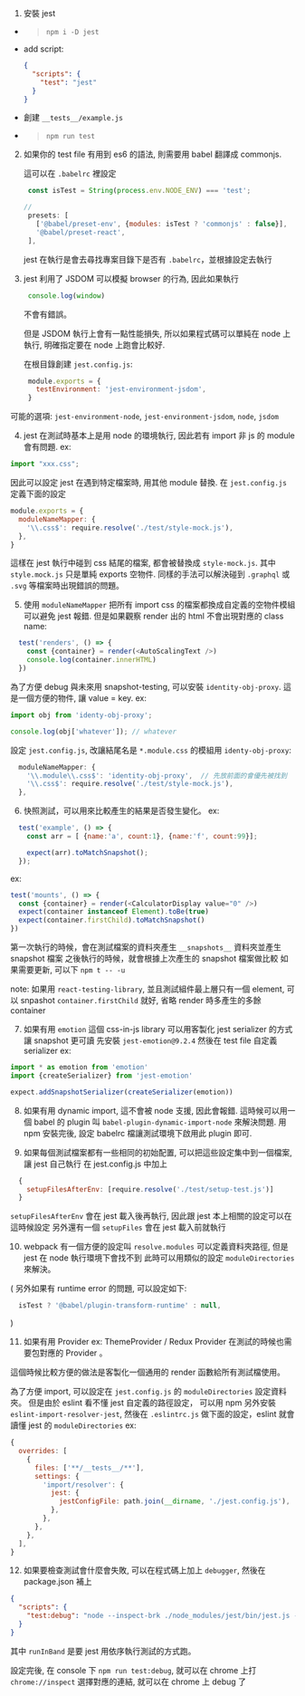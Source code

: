 1. 安裝 jest
- > `npm i -D jest`
- add script:
   ```json
   {
     "scripts": {
       "test": "jest"
     }
   }
   ```
- 創建 `__tests__/example.js`
- > `npm run test`


2. 如果你的 test file 有用到 es6 的語法,
   則需要用 babel 翻譯成 commonjs.

   這可以在 `.babelrc` 裡設定
   ```js
    const isTest = String(process.env.NODE_ENV) === 'test';

   //
    presets: [
      ['@babel/preset-env', {modules: isTest ? 'commonjs' : false}],
      '@babel/preset-react',
    ],
   ```

   jest 在執行是會去尋找專案目錄下是否有 `.babelrc`，並根據設定去執行


3. jest 利用了 JSDOM 可以模擬 browser 的行為,
   因此如果執行
   ```js
    console.log(window)
   ```
   不會有錯誤。

   但是 JSDOM 執行上會有一點性能損失,
   所以如果程式碼可以單純在 node 上執行,
   明確指定要在 node 上跑會比較好.

   在根目錄創建 `jest.config.js`:
   ```js
    module.exports = {
      testEnvironment: 'jest-environment-jsdom',
    }
   ```
可能的選項: `jest-environment-node`, `jest-environment-jsdom`, `node`, `jsdom`

4. jest 在測試時基本上是用 node 的環境執行,
因此若有 import 非 js 的 module 會有問題.
ex:
```js
import "xxx.css";
```

因此可以設定 jest 在遇到特定檔案時, 用其他 module 替換.
在 `jest.config.js` 定義下面的設定
```js
module.exports = {
  moduleNameMapper: {
    '\\.css$': require.resolve('./test/style-mock.js'),
  },
}
```
這樣在 jest 執行中碰到 css 結尾的檔案, 都會被替換成 `style-mock.js`.
其中 `style.mock.js` 只是單純 exports 空物件.
同樣的手法可以解決碰到 `.graphql` 或 `.svg` 等檔案時出現錯誤的問題。


5. 使用 `moduleNameMapper` 把所有 import css 的檔案都換成自定義的空物件模組可以避免 jest 報錯.
但是如果觀察 render 出的 html 不會出現對應的 class name:
```js
  test('renders', () => {
    const {container} = render(<AutoScalingText />)
    console.log(container.innerHTML)
  })
```
為了方便 debug 與未來用 snapshot-testing,
可以安裝 `identity-obj-proxy`.
這是一個方便的物件, 讓 value = key.
ex:
```js
import obj from 'identy-obj-proxy';

console.log(obj['whatever']); // whatever
```
設定 `jest.config.js`, 改讓結尾名是 `*.module.css` 的模組用 `identy-obj-proxy`:
```js
  moduleNameMapper: {
    '\\.module\\.css$': 'identity-obj-proxy',  // 先放前面的會優先被找到
    '\\.css$': require.resolve('./test/style-mock.js'),
  },
```

6. 快照測試，可以用來比較產生的結果是否發生變化。
ex:
```js
  test('example', () => {
    const arr = [ {name:'a', count:1}, {name:'f', count:99}];

    expect(arr).toMatchSnapshot();
  });
```
ex:
```js
test('mounts', () => {
  const {container} = render(<CalculatorDisplay value="0" />)
  expect(container instanceof Element).toBe(true)
  expect(container.firstChild).toMatchSnapshot()
})
```
第一次執行的時候，會在測試檔案的資料夾產生 `__snapshots__` 資料夾並產生 snapshot 檔案
之後執行的時候，就會根據上次產生的 snapshot 檔案做比較
如果需要更新, 可以下 `npm t -- -u`

note: 如果用 `react-testing-library`,  並且測試組件最上層只有一個 element,
可以 snpashot `container.firstChild` 就好,
省略 render 時多產生的多餘 container

7. 如果有用 `emotion` 這個 css-in-js library
可以用客製化 jest serializer 的方式讓 snapshot 更可讀
先安裝 `jest-emotion@9.2.4`
然後在 test file 自定義 serializer
ex:
```js
import * as emotion from 'emotion'
import {createSerializer} from 'jest-emotion'

expect.addSnapshotSerializer(createSerializer(emotion))
```

8. 如果有用 dynamic import, 這不會被 node 支援, 因此會報錯.
這時候可以用一個 babel 的 plugin 叫 `babel-plugin-dynamic-import-node` 來解決問題.
用 npm 安裝完後, 設定 babelrc 檔讓測試環境下啟用此 plugin 即可.


9. 如果每個測試檔案都有一些相同的初始配置, 可以把這些設定集中到一個檔案,  讓 jest 自己執行
在 jest.config.js 中加上
```js
  {
    setupFilesAfterEnv: [require.resolve('./test/setup-test.js')]
  }
```
`setupFilesAfterEnv` 會在 jest 載入後再執行, 因此跟 jest 本上相關的設定可以在這時候設定
另外還有一個 `setupFiles` 會在 jest 載入前就執行


10. webpack 有一個方便的設定叫 `resolve.modules` 可以定義資料夾路徑,
但是 jest 在 node 執行環境下會找不到
此時可以用類似的設定 `moduleDirectories` 來解決。

(
  另外如果有 runtime error 的問題, 可以設定如下:
```js
  isTest ? '@babel/plugin-transform-runtime' : null,
```
)

11. 如果有用 Provider ex: ThemeProvider / Redux Provider
在測試的時候也需要包對應的 Provider 。

這個時候比較方便的做法是客製化一個通用的 render 函數給所有測試檔使用。

為了方便 import, 可以設定在 `jest.config.js` 的 `moduleDirectories` 設定資料夾。
但是由於 eslint 看不懂 jest 自定義的路徑設定，
可以用 npm 另外安裝 `eslint-import-resolver-jest`,
然後在 `.eslintrc.js` 做下面的設定，eslint 就會讀懂 jest 的 `moduleDirectories`
ex:
```js
{
  overrides: [
    {
      files: ['**/__tests__/**'],
      settings: {
        'import/resolver': {
          jest: {
            jestConfigFile: path.join(__dirname, './jest.config.js'),
          },
        },
      },
    },
  ],
}
```

12. 如果要檢查測試會什麼會失敗,
可以在程式碼上加上 `debugger`,
然後在 package.json 補上
```json
{
  "scripts": {
    "test:debug": "node --inspect-brk ./node_modules/jest/bin/jest.js --runInBand",
  }
}
```
其中 `runInBand` 是要 jest 用依序執行測試的方式跑。

設定完後, 在 console 下 `npm run test:debug`,
就可以在 chrome 上打 `chrome://inspect`
選擇對應的連結, 就可以在 chrome 上 debug 了